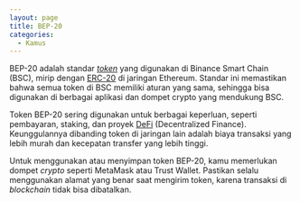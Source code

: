 ```yaml
---
layout: page
title: BEP-20
categories:
  - Kamus
---
```


BEP-20 adalah standar [*token*](https://rojocrypto.com/token/) yang digunakan di Binance Smart Chain (BSC), mirip dengan [ERC-20](https://rojocrypto.com/erc20/) di jaringan Ethereum. Standar ini memastikan bahwa semua token di BSC memiliki aturan yang sama, sehingga bisa digunakan di berbagai aplikasi dan dompet crypto yang mendukung BSC.

Token BEP-20 sering digunakan untuk berbagai keperluan, seperti pembayaran, staking, dan proyek [DeFi](https://rojocrypto.com/defi/) (Decentralized Finance). Keunggulannya dibanding token di jaringan lain adalah biaya transaksi yang lebih murah dan kecepatan transfer yang lebih tinggi.

Untuk menggunakan atau menyimpan token BEP-20, kamu memerlukan dompet *crypto* seperti MetaMask atau Trust Wallet. Pastikan selalu menggunakan alamat yang benar saat mengirim token, karena transaksi di *blockchain* tidak bisa dibatalkan.